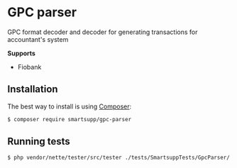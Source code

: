 # GPC parser
GPC format decoder and decoder for generating transactions for accountant's system 

**Supports**

- Fiobank

Installation
------------

The best way to install is using  [Composer](http://getcomposer.org/):

```sh
$ composer require smartsupp/gpc-parser
```

Running tests
------------
```sh
$ php vendor/nette/tester/src/tester ./tests/SmartsuppTests/GpcParser/
```

